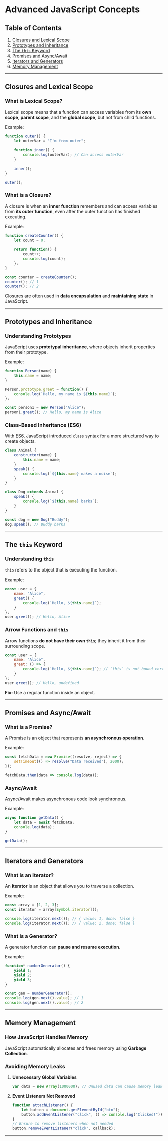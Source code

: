 # Advanced JavaScript Concepts

## Table of Contents

1. [Closures and Lexical Scope](#closures-and-lexical-scope)
2. [Prototypes and Inheritance](#prototypes-and-inheritance)
3. [The `this` Keyword](#the-this-keyword)
4. [Promises and Async/Await](#promises-and-async-await)
5. [Iterators and Generators](#iterators-and-generators)
6. [Memory Management](#memory-management)

---

## Closures and Lexical Scope

### What is Lexical Scope?
Lexical scope means that a function can access variables from its **own scope**, **parent scope**, and the **global scope**, but not from child functions.

Example:
```js
function outer() {
    let outerVar = "I'm from outer";
    
    function inner() {
        console.log(outerVar); // Can access outerVar
    }
    
    inner();
}

outer();
```

### What is a Closure?
A closure is when an **inner function** remembers and can access variables from **its outer function**, even after the outer function has finished executing.

Example:
```js
function createCounter() {
    let count = 0;
    
    return function() {
        count++;
        console.log(count);
    };
}

const counter = createCounter();
counter(); // 1
counter(); // 2
```
Closures are often used in **data encapsulation** and **maintaining state** in JavaScript.

---

## Prototypes and Inheritance

### Understanding Prototypes
JavaScript uses **prototypal inheritance**, where objects inherit properties from their prototype.

Example:
```js
function Person(name) {
    this.name = name;
}

Person.prototype.greet = function() {
    console.log(`Hello, my name is ${this.name}`);
};

const person1 = new Person("Alice");
person1.greet(); // Hello, my name is Alice
```

### Class-Based Inheritance (ES6)
With ES6, JavaScript introduced `class` syntax for a more structured way to create objects.
```js
class Animal {
    constructor(name) {
        this.name = name;
    }
    speak() {
        console.log(`${this.name} makes a noise`);
    }
}

class Dog extends Animal {
    speak() {
        console.log(`${this.name} barks`);
    }
}

const dog = new Dog("Buddy");
dog.speak(); // Buddy barks
```

---

## The `this` Keyword

### Understanding `this`
`this` refers to the object that is executing the function.

Example:
```js
const user = {
    name: "Alice",
    greet() {
        console.log(`Hello, ${this.name}`);
    }
};
user.greet(); // Hello, Alice
```

### Arrow Functions and `this`
Arrow functions **do not have their own `this`**; they inherit it from their surrounding scope.
```js
const user = {
    name: "Alice",
    greet: () => {
        console.log(`Hello, ${this.name}`); // `this` is not bound correctly
    }
};
user.greet(); // Hello, undefined
```
**Fix:** Use a regular function inside an object.

---

## Promises and Async/Await

### What is a Promise?
A Promise is an object that represents **an asynchronous operation**.

Example:
```js
const fetchData = new Promise((resolve, reject) => {
    setTimeout(() => resolve("Data received"), 2000);
});

fetchData.then(data => console.log(data));
```

### Async/Await
Async/Await makes asynchronous code look synchronous.

Example:
```js
async function getData() {
    let data = await fetchData;
    console.log(data);
}

getData();
```

---

## Iterators and Generators

### What is an Iterator?
An **iterator** is an object that allows you to traverse a collection.

Example:
```js
const array = [1, 2, 3];
const iterator = array[Symbol.iterator]();

console.log(iterator.next()); // { value: 1, done: false }
console.log(iterator.next()); // { value: 2, done: false }
```

### What is a Generator?
A generator function can **pause and resume execution**.

Example:
```js
function* numberGenerator() {
    yield 1;
    yield 2;
    yield 3;
}

const gen = numberGenerator();
console.log(gen.next().value); // 1
console.log(gen.next().value); // 2
```

---

## Memory Management

### How JavaScript Handles Memory
JavaScript automatically allocates and frees memory using **Garbage Collection**.

### Avoiding Memory Leaks
1. **Unnecessary Global Variables**
   ```js
   var data = new Array(1000000); // Unused data can cause memory leaks
   ```
   
2. **Event Listeners Not Removed**
   ```js
   function attachListener() {
       let button = document.getElementById("btn");
       button.addEventListener("click", () => console.log("Clicked!"));
   }
   // Ensure to remove listeners when not needed
   button.removeEventListener("click", callback);
   ```

---

